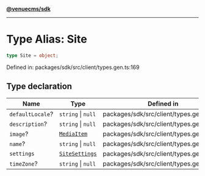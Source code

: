 [**@venuecms/sdk**](../Index.md)

***

# Type Alias: Site

```ts
type Site = object;
```

Defined in: packages/sdk/src/client/types.gen.ts:169

## Type declaration

| Name | Type | Defined in |
| ------ | ------ | ------ |
| <a id="defaultlocale"></a> `defaultLocale`? | `string` \| `null` | packages/sdk/src/client/types.gen.ts:172 |
| <a id="description"></a> `description`? | `string` \| `null` | packages/sdk/src/client/types.gen.ts:171 |
| <a id="image"></a> `image`? | [`MediaItem`](MediaItem.md) | packages/sdk/src/client/types.gen.ts:174 |
| <a id="name"></a> `name`? | `string` \| `null` | packages/sdk/src/client/types.gen.ts:170 |
| <a id="settings"></a> `settings` | [`SiteSettings`](SiteSettings.md) | packages/sdk/src/client/types.gen.ts:175 |
| <a id="timezone"></a> `timeZone`? | `string` \| `null` | packages/sdk/src/client/types.gen.ts:173 |

